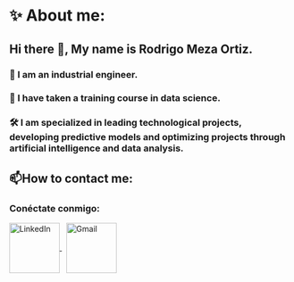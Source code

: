 # ✨ About me: 

## Hi there 👋, My name is Rodrigo Meza Ortiz. 

### 🦺 I am an industrial engineer.  

### 🌱 I have taken a training course in data science. 

### 🛠 I am specialized in leading technological projects, developing predictive models and optimizing projects through artificial intelligence and data analysis. 


## 📫How to contact me: 

### Conéctate conmigo:
<a href="https://www.linkedin.com/in/rodrigomezaortiz/" target="_blank">
    <img src="https://oneclick.cr/hubfs/Logo-Linkedin.png" alt="LinkedIn" width="90" height="90" style="vertical-align: middle;">
</a>
&nbsp;
<a href="mailto:rodrigo.meza.ortiz@gmail.com" target="_blank">
    <img src="https://d3t4nwcgmfrp9x.cloudfront.net/upload/funciones-ocultas-mas-importantes-de-gmail-664x282.jpg" alt="Gmail" width="90" height="90" style="vertical-align: middle;">
</a> 









<!--
**rodrigomezaortiz/rodrigomezaortiz** is a ✨ _special_ ✨ repository because its `README.md` (this file) appears on your GitHub profile.

Here are some ideas to get you started:

- 🔭 I’m currently working on ...
- 🌱 I’m currently learning ...
- 👯 I’m looking to collaborate on ...
- 🤔 I’m looking for help with ...
- 💬 Ask me about ...
- 📫 How to reach me: ...
- 😄 Pronouns: ...
- ⚡ Fun fact: ...
-->
